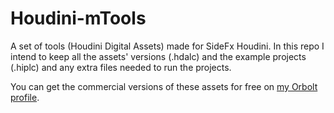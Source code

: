 # Houdini-mTools

A set of tools (Houdini Digital Assets) made for SideFx Houdini. In this repo I intend to keep all the assets' versions (.hdalc) and the example projects (.hiplc) and any extra files needed to run the projects.

You can get the commercial versions of these assets for free on [my Orbolt profile](https://www.orbolt.com/user/591130553).
